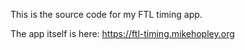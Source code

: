 This is the source code for my FTL timing app.

The app itself is here: https://ftl-timing.mikehopley.org
